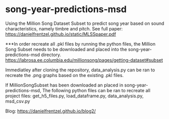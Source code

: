 # song-year-predictions-msd
Using the Million Song Dataset Subset to predict song year based on sound characteristics, namely timbre and pitch.
See full paper: https://danielfrentzel.github.io/static/MLSSpaper.pdf

***In order recreate all .pkl files by running the python files, the Million Song Subset needs to be downloaded and placed into the song-year-predictions-msd directory. https://labrosa.ee.columbia.edu/millionsong/pages/getting-dataset#subset

Immediatley after cloning the repository, data_analysis.py can be ran to recreate the .png graphs based on the existing .pkl files.

If MillionSongSubset has been downloaded an placed in song-year-predictions-msd, The following python files can be ran to recreate all project files: get_h5_files.py, load_dataframe.py, data_analysis.py, msd_csv.py

Blog: https://danielfrentzel.github.io/blog2/
